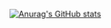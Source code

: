 [![Anurag's GitHub stats](https://github-readme-stats.vercel.app/api?username=dimkoegu)](https://github.com/anuraghazra/github-readme-stats)
